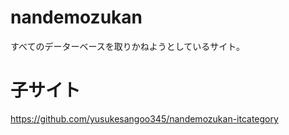 # nandemozukan
すべてのデーターベースを取りかねようとしているサイト。

# 子サイト
https://github.com/yusukesangoo345/nandemozukan-itcategory
